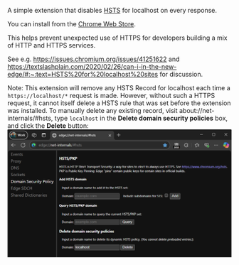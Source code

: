 A simple extension that disables [HSTS](https://developer.mozilla.org/en-US/docs/Web/HTTP/Headers/Strict-Transport-Security) for localhost on every response.

You can install from the [Chrome Web Store](https://chromewebstore.google.com/detail/no-local-hsts/cmgiimeeiiafogicmaimbgmfckmfimfd).

This helps prevent unexpected use of HTTPS for developers building a
mix of HTTP and HTTPS services.

See e.g. https://issues.chromium.org/issues/41251622 and
https://textslashplain.com/2020/02/26/can-i-in-the-new-edge/#:~:text=HSTS%20for%20localhost%20sites for discussion.

Note: This extension will remove any HSTS Record for localhost each time a `https://localhost/*` request is made. However, without such a HTTPS request, it cannot itself delete a HSTS rule that was set before the extension was installed. To manually delete any existing record, visit about://net-internals/#hsts, type `localhost` in the **Delete domain security policies** box, and click the **Delete** button:
![Manual Delete](./StoreAssets/ManualRemoval.png)

